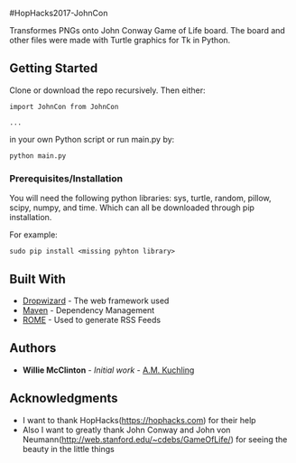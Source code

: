#HopHacks2017-JohnCon

Transformes PNGs onto John Conway Game of Life board. The board and other files were made with Turtle graphics for Tk in Python. 

## Getting Started

Clone or download the repo recursively. Then either:

```
import JohnCon from JohnCon

...
```

in your own Python script or run main.py by:

```
python main.py
```

### Prerequisites/Installation

You will need the following python libraries: sys, turtle, random, pillow, scipy, numpy, and time. Which can all be downloaded through pip installation. 

For example:

```
sudo pip install <missing pyhton library>
```


## Built With

* [Dropwizard](http://www.dropwizard.io/1.0.2/docs/) - The web framework used
* [Maven](https://maven.apache.org/) - Dependency Management
* [ROME](https://rometools.github.io/rome/) - Used to generate RSS Feeds


## Authors

* **Willie McClinton** - *Initial work* - [A.M. Kuchling](fiftyexamples.readthedocs.io/en/latest/life.html)


## Acknowledgments

* I want to thank HopHacks(https://hophacks.com) for their help
* Also I want to greatly thank John Conway and John von Neumann(http://web.stanford.edu/~cdebs/GameOfLife/) for seeing the beauty in the little things